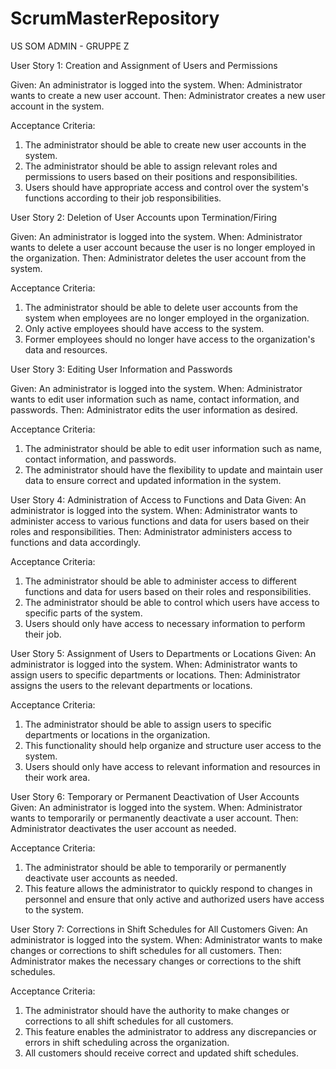 # ScrumMasterRepository
US SOM ADMIN - GRUPPE Z 

User Story 1: Creation and Assignment of Users and Permissions

Given: An administrator is logged into the system.
When: Administrator wants to create a new user account.
Then: Administrator creates a new user account in the system.

Acceptance Criteria:
1. The administrator should be able to create new user accounts in the system.
2. The administrator should be able to assign relevant roles and permissions to users based on their positions and responsibilities.
3. Users should have appropriate access and control over the system's functions according to their job responsibilities.

User Story 2: Deletion of User Accounts upon Termination/Firing

Given: An administrator is logged into the system.
When: Administrator wants to delete a user account because the user is no longer employed in the organization.
Then: Administrator deletes the user account from the system.

Acceptance Criteria:
1. The administrator should be able to delete user accounts from the system when employees are no longer employed in the organization.
2. Only active employees should have access to the system.
3. Former employees should no longer have access to the organization's data and resources.

User Story 3: Editing User Information and Passwords

Given: An administrator is logged into the system.
When: Administrator wants to edit user information such as name, contact information, and passwords.
Then: Administrator edits the user information as desired.

Acceptance Criteria:
1. The administrator should be able to edit user information such as name, contact information, and passwords.
2. The administrator should have the flexibility to update and maintain user data to ensure correct and updated information in the system.

User Story 4: Administration of Access to Functions and Data
Given: An administrator is logged into the system.
When: Administrator wants to administer access to various functions and data for users based on their roles and responsibilities.
Then: Administrator administers access to functions and data accordingly.

Acceptance Criteria:
1. The administrator should be able to administer access to different functions and data for users based on their roles and responsibilities.
2. The administrator should be able to control which users have access to specific parts of the system.
3. Users should only have access to necessary information to perform their job.

User Story 5: Assignment of Users to Departments or Locations
Given: An administrator is logged into the system.
When: Administrator wants to assign users to specific departments or locations.
Then: Administrator assigns the users to the relevant departments or locations.

Acceptance Criteria:
1. The administrator should be able to assign users to specific departments or locations in the organization.
2. This functionality should help organize and structure user access to the system.
3. Users should only have access to relevant information and resources in their work area.

User Story 6: Temporary or Permanent Deactivation of User Accounts
Given: An administrator is logged into the system.
When: Administrator wants to temporarily or permanently deactivate a user account.
Then: Administrator deactivates the user account as needed.

Acceptance Criteria:
1. The administrator should be able to temporarily or permanently deactivate user accounts as needed.
2. This feature allows the administrator to quickly respond to changes in personnel and ensure that only active and authorized users have access to the system.

User Story 7: Corrections in Shift Schedules for All Customers
Given: An administrator is logged into the system.
When: Administrator wants to make changes or corrections to shift schedules for all customers.
Then: Administrator makes the necessary changes or corrections to the shift schedules.

Acceptance Criteria:
1. The administrator should have the authority to make changes or corrections to all shift schedules for all customers.
2. This feature enables the administrator to address any discrepancies or errors in shift scheduling across the organization.
3. All customers should receive correct and updated shift schedules.


